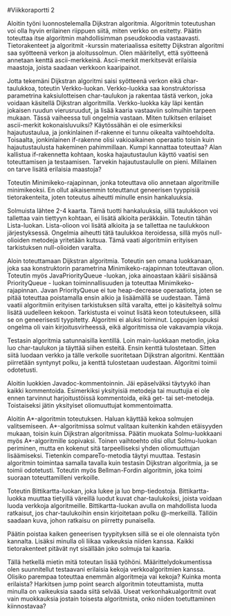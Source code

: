 #Viikkoraportti 2

Aloitin työni luonnostelemalla Dijkstran algoritmia. Algoritmin toteutushan voi olla hyvin erilainen riippuen siitä, miten verkko on esitetty. Päätin toteuttaa itse algoritmin mahdollisimman pseudokoodia vastaavasti. Tietorakenteet ja algoritmit -kurssin materiaalissa esitetty Dijkstran algoritmi saa syötteenä verkon ja aloitussolmun. Olen määritellyt, että syötteenä annetaan kenttä ascii-merkkeinä. Ascii-merkit merkitsevät erilaisia maastoja, joista saadaan verkkoon kaaripainot.

Jotta tekemäni Dijkstran algoritmi saisi syötteenä verkon eikä char-taulukkoa, toteutin Verkko-luokan. Verkko-luokka saa konstruktorissa parametrina kaksiulotteisen char-taulukon ja rakentaa tästä verkon, joka voidaan käsitellä Dijkstran algoritmilla. Verkko-luokka käy läpi kentän jokaisen ruudun vierusruudut, ja lisää kaaria vastaaviin solmuihin tarpeen mukaan. Tässä vaiheessa tuli ongelmia vastaan. Miten tulkitsen erilaiset ascii-merkit kokonaisluvuiksi? Käytössähän ei ole esimerkiksi hajautustaulua, ja jonkinlainen if-rakenne ei tunnu oikealta vaihtoehdolta. Toisaalta, jonkinlainen if-rakenne olisi vakioaikainen operaatio toisin kuin hajautustaulusta hakeminen pahimmillaan. Kumpi kannattaa toteuttaa? Alan kallistua if-rakennetta kohtaan, koska hajautustaulun käyttö vaatisi sen toteuttamisen ja testaamisen. Tarvekin hajautustaululle on pieni. Millainen on tarve lisätä erilaisia maastoja?

Toteutin Minimikeko-rajapinnan, jonka toteuttava olio annetaan algoritmille minimikeoksi. En ollut aikaisemmin toteuttanut geneerisen tyyppisiä tietorakenteita, joten toteutus aiheutti minulle ensin hankaluuksia.

Solmuista lähtee 2-4 kaarta. Tämä tuotti hankaluuksia, sillä taulukkoon voi tallettaa vain tiettyyn kohtaan, ei lisätä alkioita peräkkäin. Toteutin tähän Lista-luokan. Lista-olioon voi lisätä alkioita ja se tallettaa ne taulukkoon järjestyksessä. Ongelmia aiheutti tätä taulukkoa iteroidessa, sillä myös null-olioiden metodeja yritetään kutsua. Tämä vaati algoritmiin erityisen tarkistuksen null-olioiden varalta.

Aloin toteuttamaan Dijkstran algoritmia. Toteutin sen omana luokkanaan, joka saa konstruktorin parametrina Minimikeko-rajapinnan toteuttavan olion. Toteutin myös JavaPriorityQueue -luokan, joka ainoastaan käärii sisäänsä PriorityQueue - luokan toiminnallisuuden ja toteuttaa Minimikeko-rajapinnan. Javan PriorityQueue ei tue heap-decrease operaatiota, joten se pitää toteuttaa poistamalla ensin alkio ja lisäämällä se uudestaan. Tämä vaatii algoritmiin erityisen tarkistuksen siltä varalta, ettei jo käsiteltyä solmu lisätä uudelleen kekoon. Tarkistusta ei voinut lisätä keon toteutukseen,  sillä se on geneerisesti tyypitetty. Algoritmi ei aluksi toiminut. Loppujen lopuksi ongelma oli vain kirjoitusvirheessä, eikä algoritmissa ole vakavampia vikoja.

Testasin algoritmia satunnaisilla kentillä. Loin main-luokkaan metodin, joka luo char-taulukon ja täyttää siihen esteitä. Ensin kenttä tulostetaan. Sitten siitä luodaan verkko ja tälle verkolle suoritetaan Dijkstran algoritmi. Kenttään piirretään syntynyt polku, ja kenttä tulostetaan uudestaan. Algoritmi toimii odotetusti.

Aloitin luokkien Javadoc-kommentoinnin. Jäi epäselväksi täytyykö ihan kaikki kommentoida. Esimerkiksi yksityisiä metodeja tai muuttujia ei ole ennen tarvinnut harjoitustöissä kommentoida, eikä get- tai set-metodeja. Toistaiseksi jätin yksityiset oliomuuttujat kommentoimatta.

Aloitin A*-algoritmin toteutuksen. Haluan käyttää kekoa solmujen valitsemiseen. A*-algoritmissa solmut valitaan kuitenkin kahden etäisyyden mukaan, toisin kuin Dijkstran algoritmissa. Päätin muokata Solmu-luokkaani myös A*-algoritmille sopivaksi. Toinen vaihtoehto olisi ollut Solmu-luokan periminen, mutta en kokenut sitä tarpeelliseksi yhden oliomuuttujan lisäämiseksi. Tietenkin compareTo-metodia täytyi muuttaa. Testasin algoritmin toimintaa samalla tavalla kuin testasin Dijkstran algoritmia, ja se toimii odotetusti. Toteutin myös Bellman-Fordin algoritmin, joka toimi suoraan toteuttamilleni verkoille.

Toteutin Bittikartta-luokan, joka lukee ja luo bmp-tiedostoja. Bittikartta-luokka muuttaa tietyillä väreillä luodut kuvat char-taulukoiksi, joista voidaan luoda verkkoja algoritmeille. Bittikartta-luokan avulla on mahdollista luoda ratkaisut, jos char-taulukoihin ensin kirjoitetaan polku @-merkeillä. Tällöin saadaan kuva, johon ratkaisu on piirretty punaisella.

Päätin poistaa kaiken geneerisen tyypityksen sillä se ei ole olennaista työn kannalta. Lisäksi minulla oli liikaa vaikeuksia niiden kanssa. Kaikki tietorakenteet pitävät nyt sisällään joko solmuja tai kaaria.

Tällä hetkellä mietin mitä toteutan lisää työhöni. Määrittelydokumentissa olen suunnitellut testaavani erilaisia kekoja verkkoalgoritmien kanssa. Olisiko parempaa toteuttaa enemmän algoritmeja vai kekoja? Kuinka monta erilaista? Harkitsen jump point search algoritmin toteuttamista, mutta minulla on vaikeuksia saada siitä selvää. Useat verkonhakualgoritmit ovat vain muokkauksia jostain toisesta algoritmista, onko niiden toetuttaminen kiinnostavaa?


